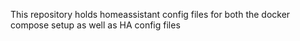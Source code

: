 This repository holds homeassistant config files for both the docker compose setup as well as HA config files
